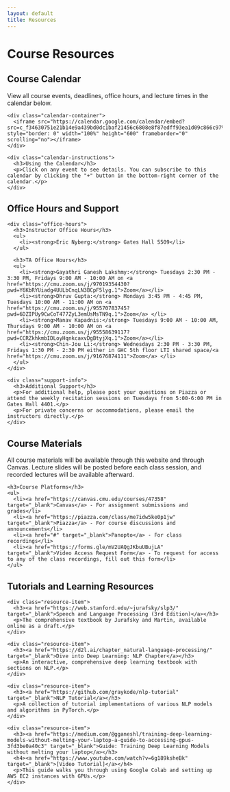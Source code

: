 ```yaml
---
layout: default
title: Resources
---
```


<div class="page-header">
  <h1>Course Resources</h1>
</div>

<div class="card">
    <h2>Course Calendar</h2>
    <p>View all course events, deadlines, office hours, and lecture times in the calendar below.</p>
    
    <div class="calendar-container">
      <iframe src="https://calendar.google.com/calendar/embed?src=c_f34630751e21b14e9a439bd0dc1baf21456c6808e8f87edff93ea1d09c866c97%40group.calendar.google.com&ctz=America%2FNew_York" style="border: 0" width="100%" height="600" frameborder="0" scrolling="no"></iframe>
    </div>
    
    <div class="calendar-instructions">
      <h3>Using the Calendar</h3>
      <p>Click on any event to see details. You can subscribe to this calendar by clicking the "+" button in the bottom-right corner of the calendar.</p>
    </div>
  </div>


<div class="card">
    <h2>Office Hours and Support</h2>
    
    <div class="office-hours">
      <h3>Instructor Office Hours</h3>
      <ul>
        <li><strong>Eric Nyberg:</strong> Gates Hall 5509</li>
      </ul>
      
      <h3>TA Office Hours</h3>
      <ul>
        <li><strong>Gayathri Ganesh Lakshmy:</strong> Tuesdays 2:30 PM - 3:30 PM, Fridays 9:00 AM - 10:00 AM on <a href="https://cmu.zoom.us/j/97019354430?pwd=Y6KbRYUiadg4UULbCnqLN3BCpF5lyg.1">Zoom</a></li>
        <li><strong>Dhruv Gupta:</strong> Mondays 3:45 PM - 4:45 PM, Tuesdays 10:00 AM - 11:00 AM on <a href="https://cmu.zoom.us/j/95570783745?pwd=6DZIPUy9CwCoT477ZyL3emUsMsTN9q.1">Zoom</a> </li>
        <li><strong>Manav Kapadnis:</strong> Tuesdays 9:00 AM - 10:00 AM, Thursdays 9:00 AM - 10:00 AM on <a href="https://cmu.zoom.us/j/95558639117?pwd=CCRZkhkmbIDLoyHqnkcaxvDgBtyjXq.1">Zoom</a></li>
        <li><strong>Chin-Jou Li:</strong> Wednesdays 2:30 PM - 3:30 PM, Fridays 1:30 PM - 2:30 PM either in GHC 5th floor LTI shared space/<a href="https://cmu.zoom.us/j/91676874111">Zoom</a> </li>
      </ul>
    </div>
    
    <div class="support-info">
      <h3>Additional Support</h3>
      <p>For additional help, please post your questions on Piazza or attend the weekly recitation sessions on Tuesdays from 5:00-6:00 PM in Gates Hall 4401.</p>
      <p>For private concerns or accommodations, please email the instructors directly.</p>
    </div>
  </div>
  

<div class="resources-content">
  <div class="card">
    <h2>Course Materials</h2>
    <p>All course materials will be available through this website and through Canvas. Lecture slides will be posted before each class session, and recorded lectures will be available afterward.</p>
    
    <h3>Course Platforms</h3>
    <ul>
      <li><a href="https://canvas.cmu.edu/courses/47358" target="_blank">Canvas</a> - For assignment submissions and grades</li>
      <li><a href="https://piazza.com/class/me7idw5ke0p1jw" target="_blank">Piazza</a> - For course discussions and announcements</li>
      <li><a href="#" target="_blank">Panopto</a> - For class recordings</li>
      <li><a href="https://forms.gle/mV2UAQgJKbuUBujLA" target="_blank">Video Access Request Form</a> - To request for access to any of the class recordings, fill out this form</li>
    </ul>
  </div>
  
  <div class="card">
    <h2>Tutorials and Learning Resources</h2>
    
    <div class="resource-item">
      <h3><a href="https://web.stanford.edu/~jurafsky/slp3/" target="_blank">Speech and Language Processing (3rd Edition)</a></h3>
      <p>The comprehensive textbook by Jurafsky and Martin, available online as a draft.</p>
    </div>
    
    <div class="resource-item">
      <h3><a href="https://d2l.ai/chapter_natural-language-processing/" target="_blank">Dive into Deep Learning: NLP Chapter</a></h3>
      <p>An interactive, comprehensive deep learning textbook with sections on NLP.</p>
    </div>
    
    <div class="resource-item">
      <h3><a href="https://github.com/graykode/nlp-tutorial" target="_blank">NLP Tutorial</a></h3>
      <p>A collection of tutorial implementations of various NLP models and algorithms in PyTorch.</p>
    </div>
    
    <div class="resource-item">
      <h3><a href="https://medium.com/@gganeshl/training-deep-learning-models-without-melting-your-laptop-a-guide-to-accessing-gpus-3fd3be0a40c3" target="_blank">Guide: Training Deep Learning Models without melting your laptop</a></h3>
      <h4><a href="https://www.youtube.com/watch?v=6g189ksheBk" target="_blank">[Video Tutorial]</a></h4>
      <p>This guide walks you through using Google Colab and setting up AWS EC2 instances with GPUs.</p>
    </div>
  </div>
</div>